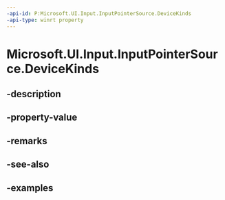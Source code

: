 ```yaml
---
-api-id: P:Microsoft.UI.Input.InputPointerSource.DeviceKinds
-api-type: winrt property
---
```


# Microsoft.UI.Input.InputPointerSource.DeviceKinds

<!--
public Microsoft.UI.Input.InputPointerSourceDeviceKinds DeviceKinds { get; }
-->


## -description

## -property-value

## -remarks

## -see-also

## -examples



